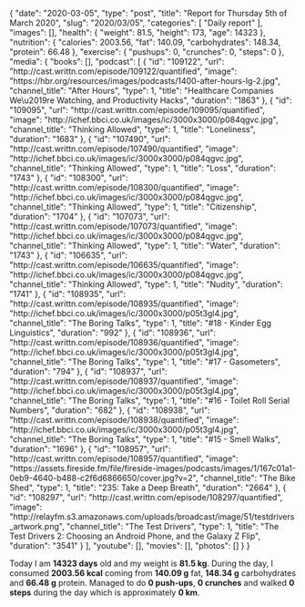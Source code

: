 {
    "date": "2020-03-05",
    "type": "post",
    "title": "Report for Thursday 5th of March 2020",
    "slug": "2020\/03\/05",
    "categories": [
        "Daily report"
    ],
    "images": [],
    "health": {
        "weight": 81.5,
        "height": 173,
        "age": 14323
    },
    "nutrition": {
        "calories": 2003.56,
        "fat": 140.09,
        "carbohydrates": 148.34,
        "protein": 66.48
    },
    "exercise": {
        "pushups": 0,
        "crunches": 0,
        "steps": 0
    },
    "media": {
        "books": [],
        "podcast": [
            {
                "id": "109122",
                "url": "http:\/\/cast.writtn.com\/episode\/109122\/quantified",
                "image": "https:\/\/hbr.org\/resources\/images\/podcasts\/1400-after-hours-lg-2.jpg",
                "channel_title": "After Hours",
                "type": 1,
                "title": "Healthcare Companies We\u2019re Watching, and Productivity Hacks",
                "duration": "1863"
            },
            {
                "id": "109095",
                "url": "http:\/\/cast.writtn.com\/episode\/109095\/quantified",
                "image": "http:\/\/ichef.bbci.co.uk\/images\/ic\/3000x3000\/p084qgvc.jpg",
                "channel_title": "Thinking Allowed",
                "type": 1,
                "title": "Loneliness",
                "duration": "1683"
            },
            {
                "id": "107490",
                "url": "http:\/\/cast.writtn.com\/episode\/107490\/quantified",
                "image": "http:\/\/ichef.bbci.co.uk\/images\/ic\/3000x3000\/p084qgvc.jpg",
                "channel_title": "Thinking Allowed",
                "type": 1,
                "title": "Loss",
                "duration": "1743"
            },
            {
                "id": "108300",
                "url": "http:\/\/cast.writtn.com\/episode\/108300\/quantified",
                "image": "http:\/\/ichef.bbci.co.uk\/images\/ic\/3000x3000\/p084qgvc.jpg",
                "channel_title": "Thinking Allowed",
                "type": 1,
                "title": "Citizenship",
                "duration": "1704"
            },
            {
                "id": "107073",
                "url": "http:\/\/cast.writtn.com\/episode\/107073\/quantified",
                "image": "http:\/\/ichef.bbci.co.uk\/images\/ic\/3000x3000\/p084qgvc.jpg",
                "channel_title": "Thinking Allowed",
                "type": 1,
                "title": "Water",
                "duration": "1743"
            },
            {
                "id": "106635",
                "url": "http:\/\/cast.writtn.com\/episode\/106635\/quantified",
                "image": "http:\/\/ichef.bbci.co.uk\/images\/ic\/3000x3000\/p084qgvc.jpg",
                "channel_title": "Thinking Allowed",
                "type": 1,
                "title": "Nudity",
                "duration": "1741"
            },
            {
                "id": "108935",
                "url": "http:\/\/cast.writtn.com\/episode\/108935\/quantified",
                "image": "http:\/\/ichef.bbci.co.uk\/images\/ic\/3000x3000\/p05t3gl4.jpg",
                "channel_title": "The Boring Talks",
                "type": 1,
                "title": "#18 - Kinder Egg Linguistics",
                "duration": "992"
            },
            {
                "id": "108936",
                "url": "http:\/\/cast.writtn.com\/episode\/108936\/quantified",
                "image": "http:\/\/ichef.bbci.co.uk\/images\/ic\/3000x3000\/p05t3gl4.jpg",
                "channel_title": "The Boring Talks",
                "type": 1,
                "title": "#17 - Gasometers",
                "duration": "794"
            },
            {
                "id": "108937",
                "url": "http:\/\/cast.writtn.com\/episode\/108937\/quantified",
                "image": "http:\/\/ichef.bbci.co.uk\/images\/ic\/3000x3000\/p05t3gl4.jpg",
                "channel_title": "The Boring Talks",
                "type": 1,
                "title": "#16 - Toilet Roll Serial Numbers",
                "duration": "682"
            },
            {
                "id": "108938",
                "url": "http:\/\/cast.writtn.com\/episode\/108938\/quantified",
                "image": "http:\/\/ichef.bbci.co.uk\/images\/ic\/3000x3000\/p05t3gl4.jpg",
                "channel_title": "The Boring Talks",
                "type": 1,
                "title": "#15 - Smell Walks",
                "duration": "1696"
            },
            {
                "id": "108957",
                "url": "http:\/\/cast.writtn.com\/episode\/108957\/quantified",
                "image": "https:\/\/assets.fireside.fm\/file\/fireside-images\/podcasts\/images\/1\/167c01a1-0eb9-4640-b488-c2f6d6866650\/cover.jpg?v=2",
                "channel_title": "The Bike Shed",
                "type": 1,
                "title": "235: Take a Deep Breath",
                "duration": "2664"
            },
            {
                "id": "108297",
                "url": "http:\/\/cast.writtn.com\/episode\/108297\/quantified",
                "image": "http:\/\/relayfm.s3.amazonaws.com\/uploads\/broadcast\/image\/51\/testdrivers_artwork.png",
                "channel_title": "The Test Drivers",
                "type": 1,
                "title": "The Test Drivers 2: Choosing an Android Phone, and the Galaxy Z Flip",
                "duration": "3541"
            }
        ],
        "youtube": [],
        "movies": [],
        "photos": []
    }
}

Today I am <strong>14323 days</strong> old and my weight is <strong>81.5 kg</strong>. During the day, I consumed <strong>2003.56 kcal</strong> coming from <strong>140.09 g</strong> fat, <strong>148.34 g</strong> carbohydrates and <strong>66.48 g</strong> protein. Managed to do <strong>0 push-ups</strong>, <strong>0 crunches</strong> and walked <strong>0 steps</strong> during the day which is approximately <strong>0 km</strong>.